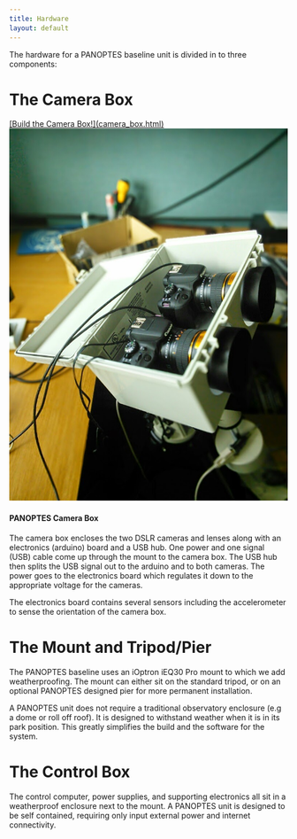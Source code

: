 ```yaml
---
title: Hardware
layout: default
---
```


The hardware for a PANOPTES baseline unit is divided in to three components:

# The Camera Box

<a class="btn btn-default btn-sm" href="#">
    <span class="fa-stack fa-lg">
        <i class="fa fa-square-o fa-stack-2x"></i>
        <i class="fa fa-wrench fa-stack-1x"></i>
    </span>
    [Build the Camera Box!](camera_box.html)
 </a>


<div class="media">
  <div class="media-left">
    <a href="#">
      <img class="media-object media-right" src="images/camera_box.jpg" alt="PANOPTES Camera Box">
    </a>
  </div>
  <div class="media-body">
    <h4 class="media-heading">PANOPTES Camera Box</h4>
        The camera box encloses the two DSLR cameras and lenses along with an electronics (arduino) board and a USB hub.  One power and one signal (USB) cable come up through the mount to the camera box.  The USB hub then splits the USB signal out to the arduino and to both cameras.  The power goes to the electronics board which regulates it down to the appropriate voltage for the cameras.
  </div>
</div>

The electronics board contains several sensors including the accelerometer to sense the orientation of the camera box.

# The Mount and Tripod/Pier

The PANOPTES baseline uses an iOptron iEQ30 Pro mount to which we add weatherproofing.  The mount can either sit on the standard tripod, or on an optional PANOPTES designed pier for more permanent installation.

A PANOPTES unit does not require a traditional observatory enclosure (e.g a dome or roll off roof).  It is designed to withstand weather when it is in its park position.  This greatly simplifies the build and the software for the system.

# The Control Box

The control computer, power supplies, and supporting electronics all sit in a weatherproof enclosure next to the mount.  A PANOPTES unit is designed to be self contained, requiring only input external power and internet connectivity.
